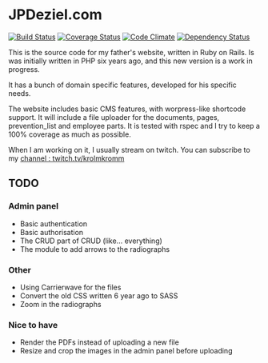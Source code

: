 # JPDeziel.com

[![Build Status](https://travis-ci.org/sophiedeziel/jpdeziel.svg?branch=master)](https://travis-ci.org/sophiedeziel/jpdeziel)
[![Coverage Status](https://coveralls.io/repos/sophiedeziel/jpdeziel/badge.svg)](https://coveralls.io/r/sophiedeziel/jpdeziel)
[![Code Climate](https://codeclimate.com/github/sophiedeziel/jpdeziel/badges/gpa.svg)](https://codeclimate.com/github/sophiedeziel/jpdeziel)
[![Dependency Status](https://gemnasium.com/sophiedeziel/jpdeziel.svg)](https://gemnasium.com/sophiedeziel/jpdeziel)

This is the source code for my father's website, written in Ruby on Rails. Is was initially written in PHP six years ago,
and this new version is a work in progress.

It has a bunch of domain specific features, developed for his specific needs.

The website includes basic CMS features, with worpress-like shortcode support. It will include a file uploader for the
documents, pages, prevention_list and employee parts. It is tested with rspec and I try to keep a 100% coverage as much
as possible.

When I am working on it, I usually stream on twitch. You can subscribe to my [channel : twitch.tv/krolmkromm](http://www.twitch.tv/krolmkromm)

## TODO

### Admin panel

* Basic authentication
* Basic authorisation
* The CRUD part of CRUD (like... everything)
* The module to add arrows to the radiographs

### Other

* Using Carrierwave for the files
* Convert the old CSS written 6 year ago to SASS
* Zoom in the radiographs

### Nice to have

* Render the PDFs instead of uploading a new file
* Resize and crop the images in the admin panel before uploading